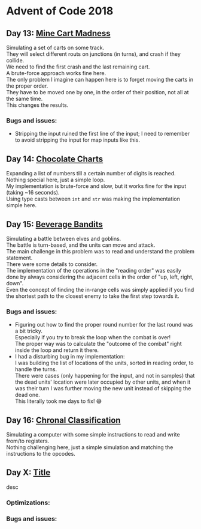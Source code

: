 # Advent of Code 2018

## Day 13: [Mine Cart Madness](https://adventofcode.com/2018/day/13)
Simulating a set of carts on some track.\
They will select different routs on junctions (in turns), and crash if they collide.\
We need to find the first crash and the last remaining cart.\
A brute-force approach works fine here.\
The only problem I imagine can happen here is to forget moving the carts in the proper order.\
They have to be moved one by one, in the order of their position, not all at the same time.\
This changes the results.

### Bugs and issues:
* Stripping the input ruined the first line of the input; I need to remember to avoid stripping the input for map inputs like this.

## Day 14: [Chocolate Charts](https://adventofcode.com/2018/day/14)
Expanding a list of numbers till a certain number of digits is reached.\
Nothing special here, just a simple loop.\
My implementation is brute-force and slow, but it works fine for the input (taking ~16 seconds).\
Using type casts between `int` and `str` was making the implementation simple here.

## Day 15: [Beverage Bandits](https://adventofcode.com/2018/day/15)
Simulating a battle between elves and goblins.\
The battle is turn-based, and the units can move and attack.\
The main challenge in this problem was to read and understand the problem statement.\
There were some details to consider.\
The implementation of the operations in the "reading order" was easily done by always considering the adjacent cells in the order of "up, left, right, down".\
Even the concept of finding the in-range cells was simply applied if you find the shortest path to the closest enemy to take the first step towards it.

### Bugs and issues:
* Figuring out how to find the proper round number for the last round was a bit tricky.\
  Especially if you try to break the loop when the combat is over!\
  The proper way was to calculate the "outcome of the combat" right inside the loop and return it there.
* I had a disturbing bug in my implementation:\
  I was building the list of locations of the units, sorted in reading order, to handle the turns.\
  There were cases (only happening for the input, and not in samples) that the dead units' location were later occupied by other units, and when it was their turn I was further moving the new unit instead of skipping the dead one.\
  This literally took me days to fix! :sweat_smile:

## Day 16: [Chronal Classification](https://adventofcode.com/2018/day/16)
Simulating a computer with some simple instructions to read and write from/to registers.\
Nothing challenging here, just a simple simulation and matching the instructions to the opcodes.


## Day X: [Title](https://adventofcode.com/2018/day/X)
desc
### Optimizations:
### Bugs and issues:
